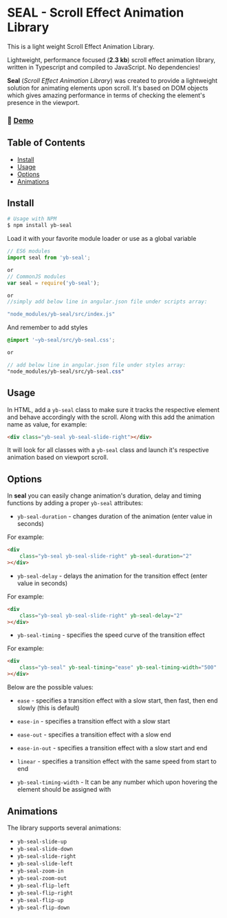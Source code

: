 # SEAL - Scroll Effect Animation Library
This is a light weight Scroll Effect Animation Library.


Lightweight, performance focused (**2.3 kb**) scroll effect animation library, written in Typescript and compiled to JavaScript. No dependencies!

**Seal** (_Scroll Effect Animation Library_) was created to provide a lightweight solution for animating elements upon scroll. It's based on DOM objects which gives amazing performance in terms of checking the element's presence in the viewport.

### 🚀 [Demo](https://yashwanthbyalla.github.io/yb-seal-demo/)

## Table of Contents
- [Install](#install)
- [Usage](#usage)
- [Options](#options)
- [Animations](#animations)

## Install

```sh
# Usage with NPM
$ npm install yb-seal

```

Load it with your favorite module loader or use as a global variable

```js
// ES6 modules
import seal from 'yb-seal';

or
// CommonJS modules
var seal = require('yb-seal');

or
//simply add below line in angular.json file under scripts array:

"node_modules/yb-seal/src/index.js"

```

And remember to add styles

```scss
@import '~yb-seal/src/yb-seal.css';

or

// add below line in angular.json file under styles array:
"node_modules/yb-seal/src/yb-seal.css"
```

## Usage

In HTML, add a `yb-seal` class to make sure it tracks the respective element and behave accordingly with the scroll. Along with this add the animation name as value, for example:

```html
<div class="yb-seal yb-seal-slide-right"></div>
```

It will look for all classes with a `yb-seal` class and launch it's respective animation based on viewport scroll.

## Options
In **seal** you can easily change animation's duration, delay and timing functions by adding a proper `yb-seal` attributes:
- `yb-seal-duration` - changes duration of the animation (enter value in seconds)

For example:
```html
<div
    class="yb-seal yb-seal-slide-right" yb-seal-duration="2"
></div>
```

- `yb-seal-delay` - delays the animation for the transition effect (enter value in seconds)

For example:
```html
<div
    class="yb-seal yb-seal-slide-right" yb-seal-delay="2"
></div>
```

- `yb-seal-timing` - specifies the speed curve of the transition effect

For example:
```html
<div
    class="yb-seal" yb-seal-timing="ease" yb-seal-timing-width="500"
></div>
```
Below are the possible values:
- `ease` - specifies a transition effect with a slow start, then fast, then end slowly (this is default)
- `ease-in` - specifies a transition effect with a slow start
- `ease-out` - specifies a transition effect with a slow end
- `ease-in-out` - specifies a transition effect with a slow start and end
- `linear` - specifies a transition effect with the same speed from start to end

- `yb-seal-timing-width` - It can be any number which upon hovering the element should be assigned with

## Animations
The library supports several animations:
- `yb-seal-slide-up`
- `yb-seal-slide-down`
- `yb-seal-slide-right`
- `yb-seal-slide-left`
- `yb-seal-zoom-in`
- `yb-seal-zoom-out`
- `yb-seal-flip-left`
- `yb-seal-flip-right`
- `yb-seal-flip-up`
- `yb-seal-flip-down`
